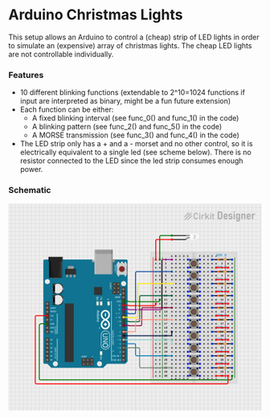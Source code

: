 # Arduino Christmas Lights
This setup allows an Arduino to control a (cheap) strip of LED lights in order to simulate an (expensive) array of christmas lights. The cheap LED lights are not controllable individually.
### Features
 - 10 different blinking functions (extendable to 2^10=1024 functions if input are interpreted as binary, might be a fun future extension)
 - Each function can be either:
   - A fixed blinking interval (see func_0() and func_1() in the code)
   - A blinking pattern (see func_2() and func_5() in the code)
   - A MORSE transmission (see func_3() and func_4() in the code)
 - The LED strip only has a + and a - morset and no other control, so it is electrically equivalent to a single led (see scheme below). There is no resistor connected to the LED since the led strip consumes enough power.
 ### Schematic
 ![Schematic](schematic.png)
